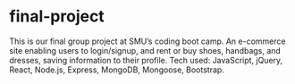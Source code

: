 # final-project

This is our final group project at SMU’s coding boot camp. An e-commerce site enabling users to login/signup, and rent or
buy shoes, handbags, and dresses, saving information to their profile. Tech used: JavaScript, jQuery, React, Node.js,
Express, MongoDB, Mongoose, Bootstrap.

